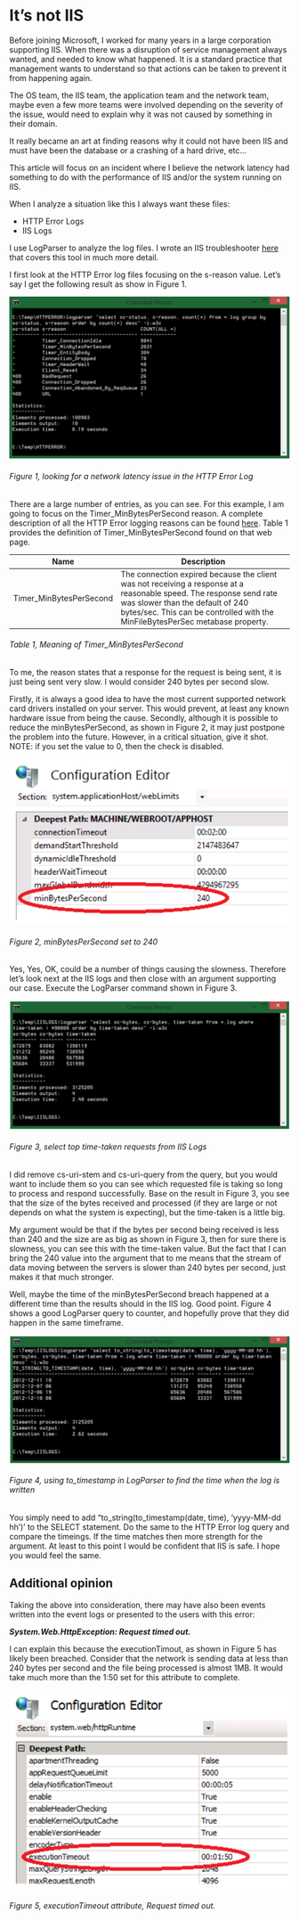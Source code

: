 # It’s not IIS

Before joining Microsoft, I worked for many years in a large corporation supporting IIS.  When there was a disruption of service management always wanted, and needed to know what happened.  It is a standard practice that management wants to understand so that actions can be taken to prevent it from happening again.

The OS team, the IIS team, the application team and the network team, maybe even a few more teams were involved depending on the severity of the issue, would need to explain why it was not caused by something in their domain.

It really became an art at finding reasons why it could not have been IIS and must have been the database or a crashing of a hard drive, etc...

This article will focus on an incident where I believe the network latency had something to do with the performance of IIS and/or the system running on IIS.

When I analyze a situation like this I always want these files:

+ HTTP Error Logs
+ IIS Logs

I use LogParser to analyze the log files.  I wrote an IIS troubleshooter [here][LINK1] that covers this tool in much more detail.

I first look at the HTTP Error log files focusing on the s-reason value.  Let’s say I get the following result as show in Figure 1.

![looking for a network latency issue in the HTTP Error Log][FIGURE1]
###### Figure 1, looking for a network latency issue in the HTTP Error Log

There are a large number of entries, as you can see.  For this example, I am going to focus on the Timer_MinBytesPerSecond reason.  A complete description of all the HTTP Error logging reasons can be found [here][LINK2].  Table 1 provides the definition of Timer_MinBytesPerSecond found on that web page.

| Name | Description |
| ---- | ----------- |
| Timer_MinBytesPerSecond | The connection expired because the client was not receiving a response at a reasonable speed. The response send rate was slower than the default of 240 bytes/sec. This can be controlled with the MinFileBytesPerSec metabase property. |
###### Table 1, Meaning of Timer_MinBytesPerSecond

To me, the reason states that a response for the request is being sent, it is just being sent very slow.  I would consider 240 bytes per second slow.

Firstly, it is always a good idea to have the most current supported network card drivers installed on your server.  This would prevent, at least any known hardware issue from being the cause.  Secondly, although it is possible to reduce the minBytesPerSecond, as shown in Figure 2, it may just postpone the problem into the future.  However, in a critical situation, give it shot.  NOTE: if you set the value to 0, then the check is disabled.

![minBytesPerSecond set to 240][FIGURE2]
###### Figure 2, minBytesPerSecond set to 240

Yes, Yes, OK, could be a number of things causing the slowness.  Therefore let’s look next at the IIS logs and then close with an argument supporting our case.  Execute the LogParser command shown in Figure 3.

![select top time-taken requests from IIS Logs][FIGURE3]
###### Figure 3, select top time-taken requests from IIS Logs

I did remove cs-uri-stem and cs-uri-query from the query, but you would want to include them so you can see which requested file is taking so long to process and respond successfully.  Base on the result in Figure 3, you see that the size of the bytes received and processed (if they are large or not depends on what the system is expecting), but the time-taken is a little big.

My argument would be that if the bytes per second being received is less than 240 and the size are as big as shown in Figure 3, then for sure there is slowness, you can see this with the time-taken value.  But the fact that I can bring the 240 value into the argument that to me means that the stream of data moving between the servers is slower than 240 bytes per second, just makes it that much stronger.

Well, maybe the time of the minBytesPerSecond breach happened at a different time than the results should in the IIS log.  Good point.  Figure 4 shows a good LogParser query to counter, and hopefully prove that they did happen in the same timeframe.

![using to_timestamp in LogParser to find the time when the log is written][FIGURE4]
###### Figure 4, using to_timestamp in LogParser to find the time when the log is written

You simply need to add “to_string(to_timestamp(date, time), ‘yyyy-MM-dd hh’)’ to the SELECT statement.  Do the same to the HTTP Error log query and compare the timeings.  If the time matches then more strength for the argument. At least to this point I would be confident that IIS is safe.  I hope you would feel the same.

## Additional opinion

Taking the above into consideration, there may have also been events written into the event logs or presented to the users with this error:

***System.Web.HttpException: Request timed out.***

I can explain this because the executionTimout, as shown in Figure 5 has likely been breached.  Consider that the network is sending data at less than 240 bytes per second and the file being processed is almost 1MB.  It would take much more than the 1:50 set for this attribute to complete.

![executionTimeout attribute, Request timed out.][FIGURE5]
###### Figure 5, executionTimeout attribute, Request timed out.

[FIGURE1]: ../images/2013/msdn-0203.png "Figure 1, looking for a network latency issue in the HTTP Error Log"
[FIGURE2]: ../images/2013/msdn-0204.png "Figure 2, minBytesPerSecond set to 240"
[FIGURE3]: ../images/2013/msdn-0205.png "Figure 3, select top time-taken requests from IIS Logs"
[FIGURE4]: ../images/2013/msdn-0206.png "Figure 4, using to_timestamp in LogParser to find the time when the log is written"
[FIGURE5]: ../images/2013/msdn-0207.png "Figure 5, IIS Express global directory work around #2"

[LINK1]: http://www.iis.net/learn/troubleshoot/performance-issues/troubleshooting-iis-performance-issues-or-application-errors-using-logparser
[LINK2]: http://support.microsoft.com/kb/820729

